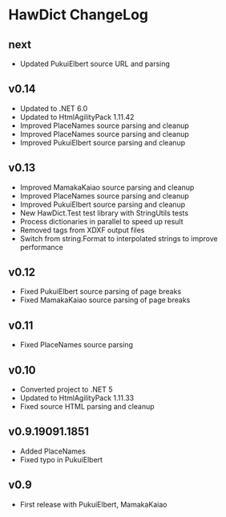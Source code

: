 # HawDict ChangeLog #

## next ##

* Updated PukuiElbert source URL and parsing

## v0.14 ##

* Updated to .NET 6.0
* Updated to HtmlAgilityPack 1.11.42
* Improved PlaceNames source parsing and cleanup
* Improved PlaceNames source parsing and cleanup
* Improved PukuiElbert source parsing and cleanup

## v0.13 ##

* Improved MamakaKaiao source parsing and cleanup
* Improved PlaceNames source parsing and cleanup
* Improved PukuiElbert source parsing and cleanup
* New HawDict.Test test library with StringUtils tests
* Process dictionaries in parallel to speed up result
* Removed <gr> tags from XDXF output files
* Switch from string.Format to interpolated strings to improve performance

## v0.12 ##

* Fixed PukuiElbert source parsing of page breaks
* Fixed MamakaKaiao source parsing of page breaks

## v0.11 ##

* Fixed PlaceNames source parsing

## v0.10 ##

* Converted project to .NET 5
* Updated to HtmlAgilityPack 1.11.33
* Fixed source HTML parsing and cleanup

## v0.9.19091.1851 ##

* Added PlaceNames
* Fixed typo in PukuiElbert

## v0.9 ##

* First release with PukuiElbert, MamakaKaiao